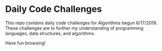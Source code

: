 # Daily Code Challenges

This repo contains daily code challenges for Algorithms begun 6/17/2019. These challenges are to further my understanding of programming languages, data structures, and algorithms.

Have fun browsing!